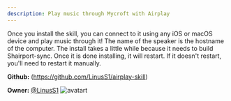 ```yaml
---
description: Play music through Mycroft with Airplay
---
```

Once you install the skill, you can connect to it using any iOS or macOS device and play music through it!
The name of the speaker is the hostname of the computer.
The install takes a little while because it needs to build Shairport-sync. Once it is done installing, it will restart. If it doesn't restart, you'll need to restart it manually.

**Github:** (https://github.com/LinusS1/airplay-skill)

**Owner:** [@LinusS1](https://github.com/LinusS1) ![avatart](https://avatars3.githubusercontent.com/u/19542092?v=4)


